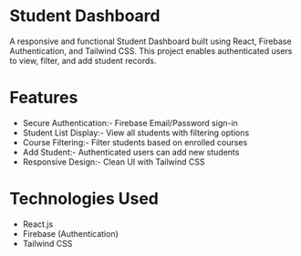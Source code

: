 # Student Dashboard

A responsive and functional Student Dashboard built using React, Firebase Authentication, and Tailwind CSS. This project enables authenticated users to view, filter, and add student records.

# Features
- Secure Authentication:- Firebase Email/Password sign-in
- Student List Display:- View all students with filtering options
- Course Filtering:- Filter students based on enrolled courses
- Add Student:- Authenticated users can add new students
- Responsive Design:- Clean UI with Tailwind CSS

# Technologies Used
- React.js
- Firebase (Authentication)
- Tailwind CSS
